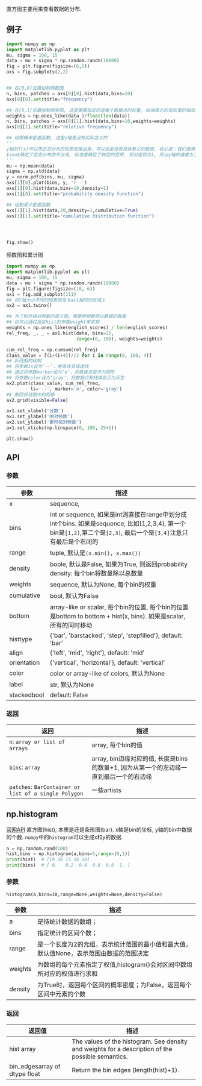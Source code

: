
直方图主要用来查看数据的分布.

## 例子
```python
import numpy as np
import matplotlib.pyplot as plt
mu, sigma = 100, 15
data = mu + sigma * np.random.randn(10000)
fig = plt.figure(figsize=(6,6))
axs = fig.subplots(2,2)


## 在[0,0]位置绘制频数图
n, bins, patches = axs[0][0].hist(data,bins=10)
axs[0][0].set(title="frequency")

## 在[0,1]位置绘制频率图, 这里需要指定的是每个数据点的权重, 纵轴表示的是权重的相加
weights = np.ones_like(data )/float(len(data))
n, bins, patches = axs[0][1].hist(data,bins=10,weights=weights)
axs[0][1].set(title="relative frequency")

## 绘制概率密度函数, 这里y轴是没有实际含义的
'''
y轴的f(x)可以用正态分布的性质反推出来，可以说是没有具体意义的数值, 核心是：我们使用正态分布的时候通常考虑的是在某个区间$(\mu \pm \sigma)$发生的概率, 是积分的面积.所以y轴的值并不像传统的$y=f(x)$因此正态分布的y(x)是可以由其应有的性质反推出来的。
$\mu$确定了正态分布的平分线, 标准差确定了钟型的宽窄, 积分面积为1, 所以y轴的值是为了其他参数而存在的
'''
mu = np.mean(data)
sigma = np.std(data)
y = norm.pdf(bins, mu, sigma)
axs[1][0].plot(bins, y, 'r--')
axs[1][0].hist(data,bins=10,density=1)
axs[1][0].set(title="probability density function")

## 绘制累计密度函数
axs[1][1].hist(data,20,density=1,cumulative=True)
axs[1][1].set(title="cumulative distribution function")




fig.show()
```

频数图和累计图
```python
import numpy as np
import matplotlib.pyplot as plt
mu, sigma = 100, 15
data = mu + sigma * np.random.randn(10000)
fig = plt.figure(figsize=(10, 6))
ax1 = fig.add_subplot(111)
## 将Y轴大小不同的图表放在与ax1相同的区域上
ax2 = ax1.twinx()

## 为了制作相对频数的直方图，需要用频数除以数据的数量
## 这可以通过指定hist的参数weight来实现
weights = np.ones_like(english_scores) / len(english_scores)
rel_freq, _, _ = ax1.hist(data, bins=25,
                          range=(0, 100), weights=weights)

cum_rel_freq = np.cumsum(rel_freq)
class_value = [(i+(i+4))//2 for i in range(0, 100, 4)]
## 折线图的绘制
## 将参数1s设为‘--’，使直线变成虚线
## 通过将参数marker设为‘o’，将数据点显示为圆形
## 将参数color设为‘gray’，将数据点和线条显示为灰色
ax2.plot(class_value, cum_rel_freq,
         ls='--', marker='o', color='gray')
## 删除折线图中的网格
ax2.grid(visible=False)

ax1.set_xlabel('分数')
ax1.set_ylabel('相对频数')
ax2.set_ylabel('累积相对频数')
ax1.set_xticks(np.linspace(0, 100, 25+1))

plt.show()
```


## API
### 参数
参数|描述
--|--
x | sequence,
bins| int or sequence, 如果是int则直接在range中划分成int个bins. 如果是sequence, 比如[1,2,3,4], 第一个bin是`[1,2)`,第二个是`[2,3)`, 最后一个是`[3,4]`注意只有最后是个右闭的
range| tuple, 默认是`(x.min(), x.max())`
density| boole, 默认是False, 如果为True, 则返回probability density: 每个bin将数量除以总数量
weights| sequence, 默认为None,  每个bin的权重
cumulative| bool, 默认为False
bottom| array-like or scalar, 每个bin的位置, 每个bin的位置是bottom to bottom + hist(x, bins). 如果是scalar, 所有的同时移动
histtype| {'bar', 'barstacked', 'step', 'stepfilled'}, default: 'bar'
align| {'left', 'mid', 'right'}, default: 'mid'
orientation| {'vertical', 'horizontal'}, default: 'vertical'
color|color or array-like of colors, 默认为None
label|str, 默认为None
stackedbool| default: False

### 返回

返回|描述
--|--
`n`: `array or list of arrays`|array, 每个bin的值
`bins`: `array`|array, bin边缘对应的值, 长度是bins的数量+1, 因为从第一个的左边缘一直到最后一个的右边缘
`patches`: `BarContainer or list of a single Polygon`|一些artists



## np.histogram
[官网API](https://numpy.org/doc/stable/reference/generated/numpy.histogram.html)
直方图(hist), 本质是还是条形图(bar). x轴是bin的坐标, y轴的bin中数据的个数. `numpy`中的`histogram`可以生成x和y的数据.
```python
a = np.random.rand(100)
hist,bins = np.histogram(a,bins=5,range=(0,1))
print(hist)  # [19 30 15 16 20]
print(bins)  # [ 0.   0.2  0.4  0.6  0.8  1. ]
```

### 参数
`histogram(a,bins=10,range=None,weights=None,density=False)`

参数|描述
--|--
a|是待统计数据的数组；
bins|指定统计的区间个数；
range|是一个长度为2的元组，表示统计范围的最小值和最大值，默认值None，表示范围由数据的范围决定
weights|为数组的每个元素指定了权值,histogram()会对区间中数组所对应的权值进行求和
density|为True时，返回每个区间的概率密度；为False，返回每个区间中元素的个数

### 返回
返回值|描述
--|--
hist array|The values of the histogram. See density and weights for a description of the possible semantics.
bin_edgesarray of dtype float|Return the bin edges (length(hist)+1).
